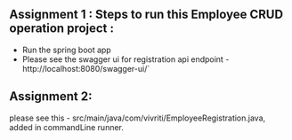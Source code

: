 ## Assignment 1 : Steps to run this Employee CRUD operation project : 
- Run the spring boot app
- Please see the swagger ui for registration api endpoint - http://localhost:8080/swagger-ui/`


## Assignment 2: 
please see this - src/main/java/com/vivriti/EmployeeRegistration.java, added in commandLine runner.
